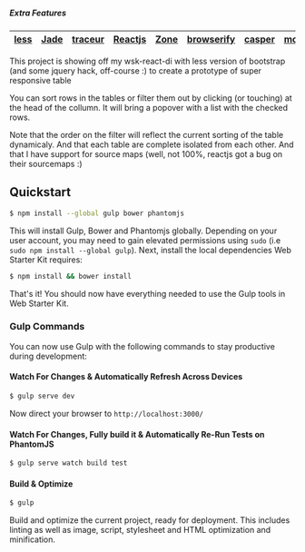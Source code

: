 ##### Extra Features
|[less](http://lesscss.org/) | [Jade](http://jade-lang.com/) | [traceur](https://github.com/google/traceur-compiler) | [Reactjs](http://facebook.github.io/react/index.html) | [Zone](https://github.com/angular/zone.js#74947b6f509b)| [browserify](http://browserify.org/)| [casper](http://casperjs.org/) | [mocha](http://visionmedia.github.io/mocha/) |
|--- |--- |--- |--- |--- |--- |--- |--- |


This project is showing off my wsk-react-di with less version of bootstrap (and some jquery hack, off-course :) to create a prototype of super responsive table

You can sort rows in the tables or filter them out by clicking (or touching) at the head of the collumn. It will bring a popover with a list with the checked rows.  

Note that the order on the filter will reflect the current sorting of the table dynamicaly. And that each table are complete isolated from each other. And that I have support for source maps (well, not 100%, reactjs got a bug on their sourcemaps :)

## Quickstart

```sh
$ npm install --global gulp bower phantomjs
```

This will install Gulp, Bower and Phantomjs globally. Depending on your user account, you may need to gain elevated permissions using `sudo` (i.e `sudo npm install --global gulp`). Next, install the local dependencies Web Starter Kit requires:

```sh
$ npm install && bower install
```

That's it! You should now have everything needed to use the Gulp tools in Web Starter Kit.

### Gulp Commands

You can now use Gulp with the following commands to stay productive during development:

#### Watch For Changes & Automatically Refresh Across Devices

```sh
$ gulp serve dev
```
Now direct your browser to `http://localhost:3000/`

#### Watch For Changes, Fully build it & Automatically Re-Run Tests on PhantomJS

```sh
$ gulp serve watch build test
```

#### Build & Optimize

```sh
$ gulp
```

Build and optimize the current project, ready for deployment. This includes linting as well as image, script, stylesheet and HTML optimization and minification.



